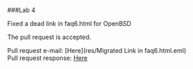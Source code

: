 ###Lab 4

Fixed a dead link in faq6.html for OpenBSD

The pull request is accepted.

Pull request e-mail: [Here](res/Migrated Link in faq6.html.eml)    
Pull request response: [Here](res/Re-%20Migrated%20Link%20in%20faq6.html.eml)
